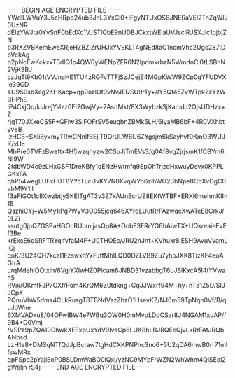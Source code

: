 -----BEGIN AGE ENCRYPTED FILE-----
YWdlLWVuY3J5cHRpb24ub3JnL3YxCi0+IFgyNTUxOSBJNERaVEI2TnZqWlJ0UzNR
dEIzYWJta0YvSnF0bEdXc1VJSTlQbE9nUDBJCkxtWElaUVJsclRJSXJic1pjbjZN
b3RXZVBKemEweXRjeHZBZlZrUHJxYVEKLT4gNEd8aC1ncmVhc2Ugc287IDpVekAg
b2pNcFwKckxxT3dlQ1p4QW0yWENpZER6N2lpdmkrbzN5WmdnCi0tLSBhN2VjK3BJ
czJqTi9Kb01tVVJnaHE1TU4zRGFvTTFjSzJCejZ4MGpKWW9ZCp0gYFUDVXie39GD
4U9S0sbXeg2KHKacp+qp9ozlOt0vNvJEQSU9rTy+/IY5Qf45ZvWTpk2zYzWBHPhE
IP4CkjQq/kIJrejYslzz0FI2GwjVy+2AsdMkt/8X3WybzkSjKamdJ2OjsUDHzx+Z
rjgT70JXxeCS5F+GFIw3SlFOFrSV5eugbnZBMk5LH/6lyaMB6bF+4R0VXhbtyv8B
izHC3+SXli8y+myTRwGNnlfBEjlT9QrULWSU6ZYgsjm6kSayhvf9KmO3WUJK/xUc
MbPre0TVFzBweftx4H5wzqhyzw2CSuJjTmEVs3/g0Af8vgZjrjsmK1fCBYm6NI9W
2fdbWD4c9zLHxGSF1DreKBfy1qENzHwtmfq9SpOhTrjzdHxwuyDsvx0KPPLGKxFA
qhP54wegLUFxH0T8YYcTLcUvKY7N0XvqWYo6zihWU2BbNpe8CbXvDgC0vbM9Y1iI
f3aFIGOt1cIIXwzbtjySKEITgAT3v3Z7xAUnEcrUZ8EKtWTBF+ERXl6mehmK8n15
QszhiCYj+W5My1lPg7WyV3O055jcq646XYrqLUutRrFAzwqcXwATeE8CrkJ/0LZi
ssutg0jpQZGSPaHGOcRUomijasQp8A+OobF3FRrYG6hAiwTX+UQkreaieEvEf3Be
krEksE6qSRFTRYqifvfaM4F+U0THOEc/JRU2nJnf+KVhukr8lESH9AvuVvamLlCj
qnK/3U24QH7kcaI1FzswxhYxFJffMhILQD0DZLVB9Zu7yhpJXK8TizKF4eoAGtrA
urqMdehlOOtxlh/6VgiYXIwHZ0Picam6JNBD31vzabbgT6uJSlKxcA5I4tYVwan5
RVix/OKmfFJP7OXf/Pom4KrQM6Z0tdkng+GqJJWxrf94M+hy+nT51Z5D/SIJJCpX
PQnuVhW5dms4CLkRusgT8TBNdVazZhzO1HsevKZ/NJ6m59TpNqn0Vf/B/quJoWne
6XMVADxu8/04OFwlBW4e7WBq3OW0H0mMvpLDpCSar8J4NGAM1xuAP/f9B4+D0Vmj
/VSPz9pZQA19ChwkXEFxpUxYdV9IvaCp6LUK8hLBJRQEeQjvLkRrFAtJRQbANbsd
LzH1e8+DMSqNTfQdJpBcraw7tgHdCXKPNPhc3no6+5U2qDA6mwB0rr71mlfswMRx
gpFSpd2pYajiEoP0BSLDmWaBO0lQxi/yzNC9MYpFrWZN2WhWhm4QiSEol2gWeljh
rS4j
-----END AGE ENCRYPTED FILE-----
